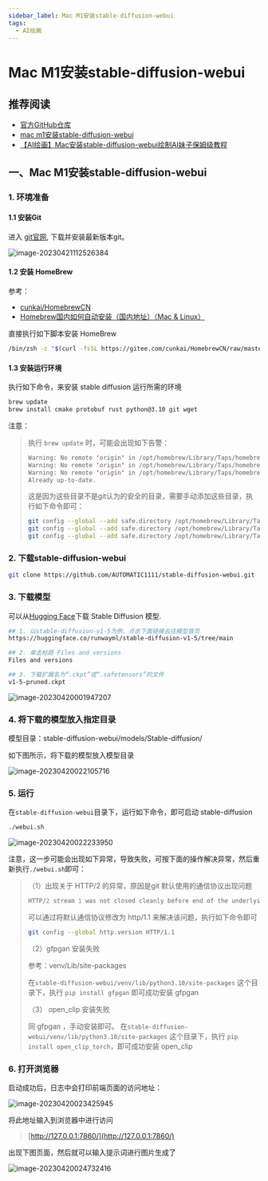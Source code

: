 ```yaml
---
sidebar_label: Mac M1安装stable-diffusion-webui
tags:
  - AI绘画
---
```


# Mac M1安装stable-diffusion-webui

## 推荐阅读

- [官方GitHub仓库](https://github.com/AUTOMATIC1111/stable-diffusion-webui)
- [mac m1安装stable-diffusion-webui](https://www.cnblogs.com/m-bianbian/p/17298753.html)
- [【AI绘画】Mac安装stable-diffusion-webui绘制AI妹子保姆级教程](https://longbig.github.io/2023/02/26/AI%E7%BB%98%E7%94%BB-MAC%E5%AE%89%E8%A3%85Stable-Diffusion-webUI%E4%BF%9D%E5%A7%86%E7%BA%A7%E6%95%99%E7%A8%8B/)

## 一、Mac M1安装stable-diffusion-webui

### 1. 环境准备

#### 1.1 安装Git

进入 [git官网](https://git-scm.com/download/mac), 下载并安装最新版本git。

![image-20230421112526384](./images/01_Mac-M1安装stable-diffusion-webui/image-20230421112526384.png)

#### 1.2 安装 HomeBrew

参考：

- [cunkai/HomebrewCN](https://gitee.com/cunkai/HomebrewCN)
- [Homebrew国内如何自动安装（国内地址）（Mac & Linux）](https://zhuanlan.zhihu.com/p/111014448)

直接执行如下脚本安装 HomeBrew

```bash
/bin/zsh -c "$(curl -fsSL https://gitee.com/cunkai/HomebrewCN/raw/master/Homebrew.sh)"
```

#### 1.3 安装运行环境

执行如下命令，来安装 stable diffusion 运行所需的环境

```bash
brew update
brew install cmake protobuf rust python@3.10 git wget
```

注意：

> 执行 `brew update` 时，可能会出现如下告警：
>
> ```java
> Warning: No remote 'origin' in /opt/homebrew/Library/Taps/homebrew/homebrew-cask, skipping update!
> Warning: No remote 'origin' in /opt/homebrew/Library/Taps/homebrew/homebrew-core, skipping update!
> Warning: No remote 'origin' in /opt/homebrew/Library/Taps/homebrew/homebrew-services, skipping update!
> Already up-to-date.
> ```
>
> 这是因为这些目录不是git认为的安全的目录，需要手动添加这些目录，执行如下命令即可：
>
> ```bash
> git config --global --add safe.directory /opt/homebrew/Library/Taps/homebrew/homebrew-cask
> git config --global --add safe.directory /opt/homebrew/Library/Taps/homebrew/homebrew-core
> git config --global --add safe.directory /opt/homebrew/Library/Taps/homebrew/homebrew-services
> ```

### 2. 下载stable-diffusion-webui

```bash
git clone https://github.com/AUTOMATIC1111/stable-diffusion-webui.git
```

### 3. 下载模型

可以从[Hugging Face](https://huggingface.co/models?pipeline_tag=text-to-image&sort=downloads)下载 Stable Diffusion 模型.

```bash
## 1. 以stable-diffusion-v1-5为例，点击下面链接去往模型首页
https://huggingface.co/runwayml/stable-diffusion-v1-5/tree/main

## 2. 单击标题 Files and versions
Files and versions

## 3. 下载扩展名为“.ckpt”或“.safetensors”的文件
v1-5-pruned.ckpt
```

![image-20230420001947207](./images/01_Mac-M1安装stable-diffusion-webui/image-20230420001947207.png)

### 4. 将下载的模型放入指定目录

模型目录：stable-diffusion-webui/models/Stable-diffusion/

如下图所示，将下载的模型放入模型目录

![image-20230420022105716](./images/01_Mac-M1安装stable-diffusion-webui/image-20230420022105716.png)

### 5. 运行

在`stable-diffusion-webui`目录下，运行如下命令，即可启动 stable-diffusion

```bash
./webui.sh
```

![image-20230420022233950](./images/01_Mac-M1安装stable-diffusion-webui/image-20230420022233950.png)

注意，这一步可能会出现如下异常，导致失败，可按下面的操作解决异常，然后重新执行`./webui.sh`即可：

> （1）出现关于 HTTP/2  的异常，原因是git 默认使用的通信协议出现问题
>
> ```java
> HTTP/2 stream 1 was not closed cleanly before end of the underlying stream
> ```
>
> 可以通过将默认通信协议修改为 http/1.1 来解决该问题，执行如下命令即可
>
> ```bash
> git config --global http.version HTTP/1.1
> ```
>
> （2）gfpgan 安装失败
>
> 参考：venv/Lib/site-packages
>
> 在`stable-diffusion-webui/venv/lib/python3.10/site-packages` 这个目录下，执行 `pip install gfpgan` 即可成功安装 gfpgan 
>
> （3） open_clip 安装失败
>
> 同 gfpgan ，手动安装即可。 在`stable-diffusion-webui/venv/lib/python3.10/site-packages` 这个目录下，执行 `pip install open_clip_torch`，即可成功安装 open_clip



### 6. 打开浏览器

启动成功后，日志中会打印前端页面的访问地址：

![image-20230420023425945](./images/01_Mac-M1安装stable-diffusion-webui/image-20230420023425945.png)

将此地址输入到浏览器中进行访问

> [http://127.0.0.1:7860/](http://127.0.0.1:7860/)

出现下图页面，然后就可以输入提示词进行图片生成了

![image-20230420024732416](./images/01_Mac-M1安装stable-diffusion-webui/image-20230420024732416.png)
